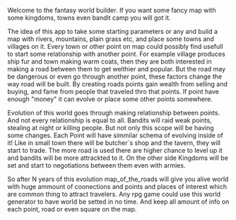 Welcome to the fantasy world builder. If you want some fancy map with some kingdoms, towns even bandit camp you will got it.

The idea of this app to take some starting parameters or any and build a map with rivers, mountains, plain grass etc, and place some towns and villages on it. 
Every town or other point on map could possibly find usefull to start some relationship with another point. 
For example village produces ship fur and town making warm coats, then they are both interested in making a road between them to get welthier and popular.
But the road may be dangerous or even go through another point, these factors change the way road will be built.
By creating roads points gain wealth from selling and buying, and fame from people that traveled thro that points.
If point have enough "money" it can evolve or place some other points somewhere.

Evolution of this world goes through making relationship between points. And not every relationship is equal to all. Bandits will raid weak points, stealing at night or killing people.
But not only this scope will be having some changes. 
Each Point will have simmilar schema of evolving inside of it! Like in small town there will be butcher`s shop and the tavern, they will start to trade. 
The more road is used there are higher chance to level up it and bandits will be more attrackted to it.
On the other side Kingdoms will be set and start to negotiations between them even with armies.

So after N years of this evolution map_of_the_roads will give you alive world with huge ammount of coonections and points and places of interest which are common thing to attract travelers.
Any rpg game could use this world generator to have world be setted in no time. And keep all amount of info on each point, road or even square on the map.
